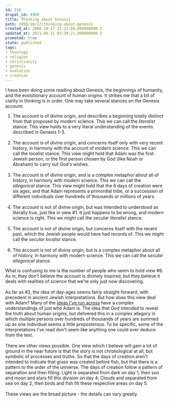 ```yaml
---
id: 216
drupal_id: 4368
title: Thinking about Genesis
path: 2008/10/17/thinking-about-genesis
created_at: 2008-10-17 21:11:00.000000000 Z
updated_at: 2011-08-21 03:39:21.000000000 Z
promoted: true
state: published
tags:
- theology
- religion
- christianity
- genesis
- evolution
- creation
---
```

I have been doing some reading about Genesis, the beginnings of humanity, and the evolutionary account of human origins. It strikes me that a bit of clarity in thinking is in order. One may take several stances on the Genesis account:<br /><ol><li>The account is of divine origin, and describes a beginning totally distinct from that proposed by modern science. This we can call the <span style="font-style: italic;">literalist</span> stance. This view holds to a very literal understanding of the events described in Genesis 1-3.<br /><br /></li><li>The account is of divine origin, and concerns itself only with very recent history, in harmony with the account of modern science. This we can call the <span style="font-style: italic;">localist</span> stance. This view might hold that Adam was the first Jewish person, or the first person chosen by God (like Noah or Abraham) to carry out God's wishes.<br /><br /></li><li>The account is of divine origin, and is a complex metaphor about all of history, in harmony with modern science. This we can call the <span style="font-style: italic;">allegorical</span> stance. This view might hold that the 6 days of creation were six ages, and that Adam represents a primordial tribe, or a succession of different individuals over hundreds of thousands or millions of years.<br /><br /></li><li>The account is not of divine origin, but was intended to understood as literally true, just like in view #1. It just happens to be wrong, and modern science is right. This we might call the <span style="font-style: italic;">secular literalist</span> stance.<br /><br /></li><li>The account is not of divine origin, but concerns itself with the recent past, which the Jewish people would have had records of. This we might call the <span style="font-style: italic;">secular localist</span> stance.<br /><br /></li><li>The account is not of divine origin, but is a complex metaphor about all of history, in harmony with modern science. This we can call the <span style="font-style: italic;">secular allegorical</span> stance. </li></ol>What is confusing to me is the number of people who seem to hold view #6. As in, they don't believe the account is divinely inspired, but they believe it deals with realities of science that we're only just now discovering.<br /><br />As far as #3, the idea of day-ages seems fairly straight-forward, with precedent in ancient Jewish interpretations. But how does this view deal with Adam? Many of the <a href="http://www.geocities.com/ulrich_utiger/gen4.html">ideas I've run across</a> have a complex understandings of just who Adam is. The idea that God intended to reveal the truth about human origins, but delivered this in a complex allegory in which multiple persons over hundreds of thousands of years are summed up as one individual seems a little preposterous. To be specific, some of the interpretations I've read don't seem like anything one could ever deduce from the text.<br /><br />There are other views possible. One view which I believe will gain a lot of ground in the near future is that the story is not chronological at all, but symbolic of processes and truths. So that the days of creation aren't intended to indicate that grass was created before fish, but that there is a pattern to the order of the universe. The days of creation follow a pattern of separation and then filling: Light is separated from dark on day 1, then sun and moon and stars fill this division on day 4; Clouds and separated from sea on day 2, then birds and fish fill these respective areas on day 5.<br /><br />These views are the broad picture - the details can vary greatly.
